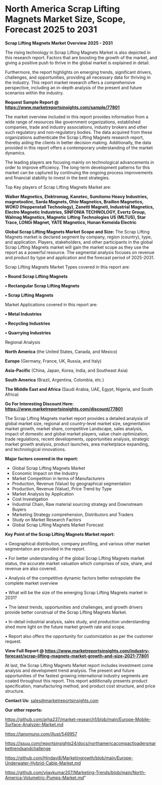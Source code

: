 # North America Scrap Lifting Magnets Market Size, Scope, Forecast 2025 to 2031

<Strong> Scrap Lifting Magnets Market Overview 2025 - 2031</strong>

The rising technology in Scrap Lifting Magnets Market is also depicted in this research report. Factors that are boosting the growth of the market, and giving a positive push to thrive in the global market is explained in detail.

Furthermore, the report highlights on emerging trends, significant drivers, challenges, and opportunities, providing all necessary data for thriving in the industry. This report market research offers a comprehensive perspective, including an in-depth analysis of the present and future scenarios within the industry.

<strong>Request Sample Report @ <a href=https://www.marketreportsinsights.com/sample/77801>https://www.marketreportsinsights.com/sample/77801</a></strong>

The market overview included in this report provides information from a wide range of resources like government organizations, established companies, trade and industry associations, industry brokers and other such regulatory and non-regulatory bodies. The data acquired from these organizations authenticate the Scrap Lifting Magnets research report, thereby aiding the clients in better decision making. Additionally, the data provided in this report offers a contemporary understanding of the market dynamics.

The leading players are focusing mainly on technological advancements in order to improve efficiency. The long-term development patterns for this market can be captured by continuing the ongoing process improvements and financial stability to invest in the best strategies.

Top Key players of Scrap Lifting Magnets Market are:

<strong>Walker Magnetics, Elektromag, Kanetec, Sumitomo Heavy Industries, magnetoolinc, Sarda Magnets, Ohio Magnetics, Braillon Magnetics, WOKO (Heppenstall Technology), Zanetti Magneti, Industrial Magnetics, Electro Magnetic Industries, SINFONIA TECHNOLOGY, Evertz Group, Walmag Magnetics, Magnetic Lifting Technologies US (MLTUS), Star Trace, LONGi Magnet, YATE Magnetics, Hunan Kemeida Electric</strong>

<strong><b>Global Scrap Lifting Magnets Market Scope and Size:</b></strong>
The Scrap Lifting Magnets market is declared segment by company, region (country), type, and application. Players, stakeholders, and other participants in the global Scrap Lifting Magnets market will gain the market scope as they use the report as a powerful resource. The segmental analysis focuses on revenue and product by type and application and the forecast period of 2025-2031.

Scrap Lifting Magnets Market Types covered in this report are:

<strong>• Round Scrap Lifting Magnets

• Rectangular Scrap Lifting Magnets

• Scrap Lifting Magnets</strong>

Market Applications covered in this report are:

<strong>• Metal Industries

• Recycling Industries

• Quarrying Industries</strong> 

Regional Analysis

<strong>North America</strong> (the United States, Canada, and Mexico)

<strong>Europe</strong> (Germany, France, UK, Russia, and Italy)

<strong>Asia-Pacific</strong> (China, Japan, Korea, India, and Southeast Asia)

<strong>South America</strong> (Brazil, Argentina, Colombia, etc.)

<strong>The Middle East and Africa</strong> (Saudi Arabia, UAE, Egypt, Nigeria, and South Africa)

<strong>Go For Interesting Discount Here: <a href=https://www.marketreportsinsights.com/discount/77801>https://www.marketreportsinsights.com/discount/77801</a></strong>

The Scrap Lifting Magnets market report provides a detailed analysis of global market size, regional and country-level market size, segmentation market growth, market share, competitive Landscape, sales analysis, impact of domestic and global market players, value chain optimization, trade regulations, recent developments, opportunities analysis, strategic market growth analysis, product launches, area marketplace expanding, and technological innovations.

<strong><b>Major factors covered in the report:</b></strong>
<ul>
  <li>Global Scrap Lifting Magnets Market </li>
  <li>Economic Impact on the Industry</li>
  <li>Market Competition in terms of Manufacturers</li>
  <li>Production, Revenue (Value) by geographical segmentation</li>
  <li>Production, Revenue (Value), Price Trend by Type</li>
  <li>Market Analysis by Application</li>
  <li>Cost Investigation</li>
  <li>Industrial Chain, Raw material sourcing strategy and Downstream Buyers</li>
  <li>Marketing Strategy comprehension, Distributors and Traders</li>
  <li>Study on Market Research Factors</li>
  <li>Global Scrap Lifting Magnets Market Forecast</li>
</ul>

<strong><b>Key Point of the Scrap Lifting Magnets Market report:</b></strong>

• Geographical distribution, company profiling, and various other market segmentation are provided in the report.

• For better understanding of the global Scrap Lifting Magnets market status, the accurate market valuation which comprises of size, share, and revenue are also covered.

• Analysis of the competitive dynamic factors better extrapolate the complete market overview

• What will be the size of the emerging Scrap Lifting Magnets market in 2031?

• The latest trends, opportunities and challenges, and growth drivers provide better construal of the Scrap Lifting Magnets Market.

• In-detail industrial analysis, sales study, and production understanding shed more light on the future market growth rate and scope.

• Report also offers the opportunity for customization as per the customer request.

<strong><b>View Full Report @ <a href=https://www.marketreportsinsights.com/industry-forecast/scrap-lifting-magnets-market-growth-and-size-2021-77801>https://www.marketreportsinsights.com/industry-forecast/scrap-lifting-magnets-market-growth-and-size-2021-77801</a></b></strong>


At last, the Scrap Lifting Magnets Market report includes investment come analysis and development trend analysis. The present and future opportunities of the fastest growing international industry segments are coated throughout this report. This report additionally presents product specification, manufacturing method, and product cost structure, and price structure.

<strong>Contact Us:</strong>
sales@marketreportsinsights.com

<strong>Our other reports:</strong>

<a href=https://github.com/arha237/market-research1/blob/main/Europe-Mobile-Surface-Analyzer-Market.md>https://github.com/arha237/market-research1/blob/main/Europe-Mobile-Surface-Analyzer-Market.md</a>

<a href=https://tanomuno.com/illust/549957>https://tanomuno.com/illust/549957</a>

<a href=https://issuu.com/reportsinsights24/docs/northamericacompactloadersmarkettrendsandchallenge>https://issuu.com/reportsinsights24/docs/northamericacompactloadersmarkettrendsandchallenge</a>

<a href=https://github.com/Hindavi8/Marketingrowth/blob/main/Europe-Underwater-Hybrid-Cable-Market.md>https://github.com/Hindavi8/Marketingrowth/blob/main/Europe-Underwater-Hybrid-Cable-Market.md</a>

<a href=https://github.com/vijaykumar207/Marketing-Trends/blob/main/North-America-Volumetric-Pumps-Market.md>https://github.com/vijaykumar207/Marketing-Trends/blob/main/North-America-Volumetric-Pumps-Market.md</a>"
